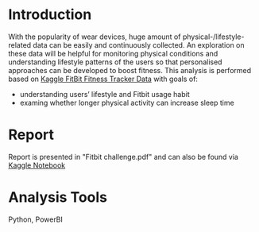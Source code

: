 # Introduction
With the popularity of wear devices, huge amount of physical-/lifestyle-related data can be easily and continuously collected. An exploration on these data will be helpful for monitoring physical conditions and understanding lifestyle patterns of the users so that personalised approaches can be developed to boost fitness. 
This analysis is performed based on [Kaggle FitBit Fitness Tracker Data](https://www.kaggle.com/datasets/arashnic/fitbit) with goals of:
* understanding users’ lifestyle and Fitbit usage habit
* examing whether longer physical activity can increase sleep time

# Report
Report is presented in "Fitbit challenge.pdf" and can also be found via [Kaggle Notebook](https://www.kaggle.com/code/cherryjingo/fitness-tracker-data-exploration-python-powerbi)

# Analysis Tools
Python, PowerBI